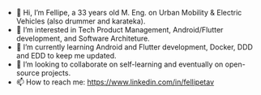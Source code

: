 - 👋 Hi, I’m Fellipe, a 33 years old M. Eng. on Urban Mobility & Electric Vehicles (also drummer and karateka).
- 👀 I’m interested in Tech Product Management, Android/Flutter development, and Software Architeture.
- 🌱 I’m currently learning Android and Flutter development, Docker, DDD and EDD to keep me updated.
- 💞️ I’m looking to collaborate on self-learning and eventually on open-source projects.
- 📫 How to reach me: https://www.linkedin.com/in/fellipetav

<!---
fellipetav/fellipetav is a ✨ special ✨ repository because its `README.md` (this file) appears on your GitHub profile.
You can click the Preview link to take a look at your changes.
--->
